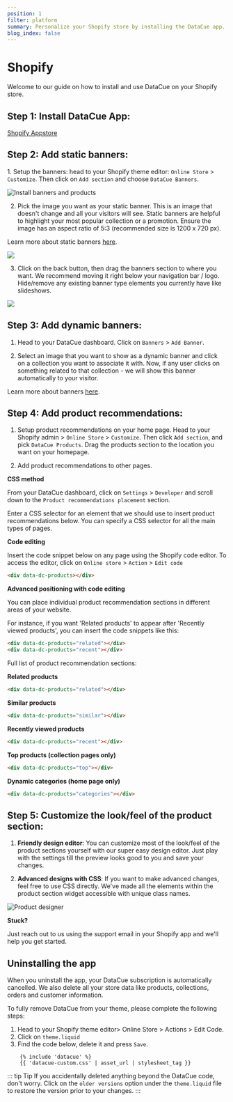 ```yaml
---
position: 1
filter: platform
summary: Personalize your Shopify store by installing the DataCue app.
blog_index: false
---
```


# Shopify

Welcome to our guide on how to install and use DataCue on your Shopify store.

## Step 1: Install DataCue App:

[Shopify Appstore](https://apps.shopify.com/datacue)

## Step 2: Add static banners:

1. Setup the banners: head to your Shopify theme editor:  `Online Store` > `Customize`. Then click on `Add section` and choose `DataCue Banners`.

![Install banners and products](/media/step2.png)

2. Pick the image you want as your static banner. This is an image that doesn't change and all your visitors will see. Static banners are helpful to highlight your most popular collection or a promotion. Ensure the image has an aspect ratio of 5:3 (recommended size is 1200 x 720 px). 

Learn more about static banners [here](https://help.datacue.co/guide/banners.html).

![](/media/2-1.png)

3. Click on the back button, then drag the banners section to where you want. We recommend moving it right below your navigation bar / logo. Hide/remove any existing banner type elements you currently have like slideshows.

![](/media/3.gif)

## Step 3: **Add dynamic banners**:

1. Head to your DataCue dashboard. Click on `Banners` > `Add Banner`.

2. Select an image that you want to show as a dynamic banner and click on a collection you want to associate it with. Now, if any user clicks on something related to that collection - we will show this banner automatically to your visitor. 

Learn more about banners [here](https://help.datacue.co/guide/banners.html).

## Step 4: **Add product recommendations**:

1. Setup product recommendations on your home page. Head to your Shopify admin > `Online Store` > `Customize`. Then click `Add section`, and pick `DataCue Products`. Drag the products section to the location you want on your homepage.

2. Add product recommendations to other pages.

**CSS method**

From your DataCue dashboard, click on `Settings` > `Developer` and scroll down to the `Product recommendations placement` section.

Enter a CSS selector for an element that we should use to insert product recommendations below. You can specify a CSS selector for all the main types of pages.

**Code editing**

Insert the code snippet below on any page using the Shopify code editor. To access the editor, click on `Online store` > `Action` > `Edit code`

```html
<div data-dc-products></div>
```

**Advanced positioning with code editing**

You can place individual product recommendation sections in different areas of your website.

For instance, if you want 'Related products' to appear after 'Recently viewed products', you can insert the code snippets like this:

```html
<div data-dc-products="related"></div>
<div data-dc-products="recent"></div>
```
Full list of product recommendation sections:

**Related products**

```html
<div data-dc-products="related"></div>
```

**Similar products**

```html
<div data-dc-products="similar"></div>
```

**Recently viewed products**

```html
<div data-dc-products="recent"></div>
```

**Top products (collection pages only)**

```html
<div data-dc-products="top"></div>
```

**Dynamic categories (home page only)**

```html
<div data-dc-products="categories"></div>
```

## Step 5: Customize the look/feel of the product section:

1. **Friendly design editor**: You can customize most of the look/feel of the product sections yourself with our super easy design editor. Just play with the settings till the preview looks good to you and save your changes.

2. **Advanced designs with CSS**: If you want to make advanced changes, feel free to use CSS directly. We've made all the elements within the product section widget accessible with unique class names.

![Product designer](/media/6.png)

**Stuck?**

Just reach out to us using the support email in your Shopify app and we'll help you get started.

## Uninstalling the app

When you uninstall the app, your DataCue subscription is automatically cancelled. We also delete all your store data like products, collections, orders and customer information.

To fully remove DataCue from your theme, please complete the following steps:

1. Head to your Shopify theme editor> Online Store > Actions > Edit Code.
2. Click on `theme.liquid`
3. Find the code below, delete it and press `Save`.

```liquid
    {% include 'datacue' %}
    {{ 'datacue-custom.css' | asset_url | stylesheet_tag }}
```

::: tip Tip
If you accidentally deleted anything beyond the DataCue code, don't worry. Click on the `older versions` option under the `theme.liquid` file to restore the version prior to your changes.
:::
